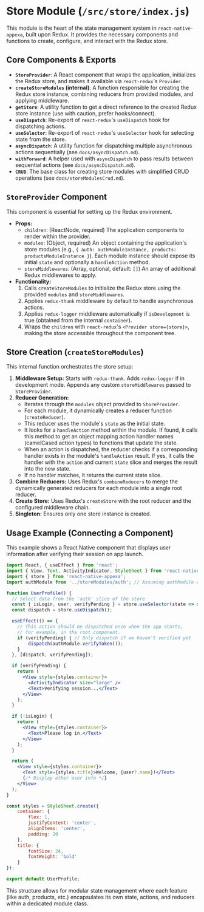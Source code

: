 # Store Module (`/src/store/index.js`)

This module is the heart of the state management system in `react-native-appexa`, built upon Redux. It provides the necessary components and functions to create, configure, and interact with the Redux store.

## Core Components & Exports

-   **`StoreProvider`**: A React component that wraps the application, initializes the Redux store, and makes it available via `react-redux`'s `Provider`.
-   **`createStoreModules` (internal)**: A function responsible for creating the Redux store instance, combining reducers from provided modules, and applying middleware.
-   **`getStore`**: A utility function to get a direct reference to the created Redux store instance (use with caution, prefer hooks/connect).
-   **`useDispatch`**: Re-export of `react-redux`'s `useDispatch` hook for dispatching actions.
-   **`useSelector`**: Re-export of `react-redux`'s `useSelector` hook for selecting state from the store.
-   **`asyncDispatch`**: A utility function for dispatching multiple asynchronous actions sequentially (see `docs/asyncDispatch.md`).
-   **`withForward`**: A helper used with `asyncDispatch` to pass results between sequential actions (see `docs/asyncDispatch.md`).
-   **`CRUD`**: The base class for creating store modules with simplified CRUD operations (see `docs/storeModulesCrud.md`).

## `StoreProvider` Component

This component is essential for setting up the Redux environment.

-   **Props:**
    -   `children`: (ReactNode, required) The application components to render within the provider.
    -   `modules`: (Object, required) An object containing the application's store modules (e.g., `{ auth: authModuleInstance, products: productsModuleInstance }`). Each module instance should expose its initial `state` and optionally a `handleAction` method.
    -   `storeMiddlewares`: (Array<Middleware>, optional, default: `[]`) An array of additional Redux middlewares to apply.
-   **Functionality:**
    1.  Calls `createStoreModules` to initialize the Redux store using the provided `modules` and `storeMiddlewares`.
    2.  Applies `redux-thunk` middleware by default to handle asynchronous actions.
    3.  Applies `redux-logger` middleware automatically if `isDevelopment` is true (obtained from the internal `container`).
    4.  Wraps the `children` with `react-redux`'s `<Provider store={store}>`, making the store accessible throughout the component tree.

## Store Creation (`createStoreModules`)

This internal function orchestrates the store setup:

1.  **Middleware Setup:** Starts with `redux-thunk`. Adds `redux-logger` if in development mode. Appends any custom `storeMiddlewares` passed to `StoreProvider`.
2.  **Reducer Generation:**
    -   Iterates through the `modules` object provided to `StoreProvider`.
    -   For each module, it dynamically creates a reducer function (`createReducer`).
    -   This reducer uses the module's `state` as the initial state.
    -   It looks for a `handleAction` method within the module. If found, it calls this method to get an object mapping action handler names (camelCased action types) to functions that update the state.
    -   When an action is dispatched, the reducer checks if a corresponding handler exists in the module's `handleAction` result. If yes, it calls the handler with the `action` and current `state` slice and merges the result into the new state.
    -   If no handler matches, it returns the current state slice.
3.  **Combine Reducers:** Uses Redux's `combineReducers` to merge the dynamically generated reducers for each module into a single root reducer.
4.  **Create Store:** Uses Redux's `createStore` with the root reducer and the configured middleware chain.
5.  **Singleton:** Ensures only one store instance is created.

## Usage Example (Connecting a Component)

This example shows a React Native component that displays user information after verifying their session on app launch.

```jsx
import React, { useEffect } from 'react';
import { View, Text, ActivityIndicator, StyleSheet } from 'react-native';
import { store } from 'react-native-appexa';
import authModule from '../storeModules/auth'; // Assuming authModule exports actions

function UserProfile() {
  // Select data from the 'auth' slice of the store
  const { isLogin, user, verifyPending } = store.useSelector(state => state.auth);
  const dispatch = store.useDispatch();

  useEffect(() => {
    // This action should be dispatched once when the app starts,
    // for example, in the root component.
    if (verifyPending) { // Only dispatch if we haven't verified yet
        dispatch(authModule.verifyToken()); 
    }
  }, [dispatch, verifyPending]);

  if (verifyPending) {
    return (
      <View style={styles.container}>
        <ActivityIndicator size="large" />
        <Text>Verifying session...</Text>
      </View>
    );
  }

  if (!isLogin) {
    return (
      <View style={styles.container}>
        <Text>Please log in.</Text>
      </View>
    );
  }

  return (
    <View style={styles.container}>
      <Text style={styles.title}>Welcome, {user?.name}!</Text>
      {/* Display other user info */}
    </View>
  );
}

const styles = StyleSheet.create({
    container: {
        flex: 1,
        justifyContent: 'center',
        alignItems: 'center',
        padding: 20
    },
    title: {
        fontSize: 24,
        fontWeight: 'bold'
    }
});

export default UserProfile;
```

This structure allows for modular state management where each feature (like auth, products, etc.) encapsulates its own state, actions, and reducers within a dedicated module class.
